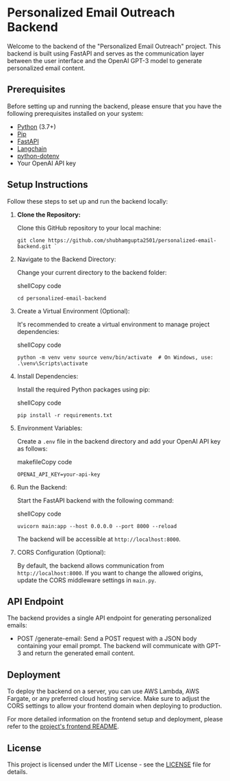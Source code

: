 # Personalized Email Outreach Backend

Welcome to the backend of the "Personalized Email Outreach" project. This backend is built using FastAPI and serves as the communication layer between the user interface and the OpenAI GPT-3 model to generate personalized email content.

## Prerequisites

Before setting up and running the backend, please ensure that you have the following prerequisites installed on your system:

- [Python](https://www.python.org/) (3.7+)
- [Pip](https://pip.pypa.io/en/stable/)
- [FastAPI](https://fastapi.tiangolo.com/)
- [Langchain](https://pypi.org/project/langchain/)
- [python-dotenv](https://pypi.org/project/python-dotenv/)
- Your OpenAI API key

## Setup Instructions

Follow these steps to set up and run the backend locally:

1. **Clone the Repository:**

   Clone this GitHub repository to your local machine:

   ```shell
   git clone https://github.com/shubhamgupta2501/personalized-email-backend.git `

1.  Navigate to the Backend Directory:

    Change your current directory to the backend folder:

    shellCopy code

    `cd personalized-email-backend`

2.  Create a Virtual Environment (Optional):

    It's recommended to create a virtual environment to manage project dependencies:

    shellCopy code

    `python -m venv venv
    source venv/bin/activate  # On Windows, use: .\venv\Scripts\activate`

3.  Install Dependencies:

    Install the required Python packages using pip:

    shellCopy code

    `pip install -r requirements.txt`

4.  Environment Variables:

    Create a `.env` file in the backend directory and add your OpenAI API key as follows:

    makefileCopy code

    `OPENAI_API_KEY=your-api-key`

5.  Run the Backend:

    Start the FastAPI backend with the following command:

    shellCopy code

    `uvicorn main:app --host 0.0.0.0 --port 8000 --reload`

    The backend will be accessible at `http://localhost:8000`.

6.  CORS Configuration (Optional):

    By default, the backend allows communication from `http://localhost:8000`. If you want to change the allowed origins, update the CORS middleware settings in `main.py`.

API Endpoint
------------

The backend provides a single API endpoint for generating personalized emails:

-   POST /generate-email: Send a POST request with a JSON body containing your email prompt. The backend will communicate with GPT-3 and return the generated email content.

Deployment
----------

To deploy the backend on a server, you can use AWS Lambda, AWS Fargate, or any preferred cloud hosting service. Make sure to adjust the CORS settings to allow your frontend domain when deploying to production.

For more detailed information on the frontend setup and deployment, please refer to the [project's frontend README](https://github.com/shubhamgupta2501/personalized-email-frontend).

License
-------

This project is licensed under the MIT License - see the [LICENSE](https://chat.openai.com/c/LICENSE) file for details.
